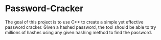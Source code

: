 # Password-Cracker

The goal of this project is to use C++ to create a simple yet effective password cracker. Given a hashed password, the tool should be able to try millions of hashes using any given hashing method to find the password.
